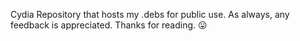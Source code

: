 Cydia Repository that hosts my .debs for public use. As always, any feedback is appreciated. Thanks for reading. 😛
